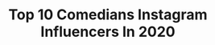 ---
title: Top 10 Comedians Instagram Influencers In 2020
description: >-
  Find top comedians Instagram influencers in 2020. Most popular hashtags: #younesjones #machkeinauge #withgalaxy #hatdaysunday.
platform: Instagram
profiles:
  - username: "mantaskatleris"
    fullname: >-
      Mantas Katleris
    location: "Japan"
    followers: 265192
    engagement: 632
    commentsToLikes: 0.047666
    avatar: "https://scontent-amt2-1.cdninstagram.com/v/t51.2885-19/s320x320/71008266_2458452577574179_7862055892957528064_n.jpg?_nc_ht=scontent-amt2-1.cdninstagram.com&_nc_ohc=FzcRDET8dTIAX8QbWdi&oh=c66826876eed6ff0f5d71d31530aa17a&oe=5EB9F0D4"
    verified: false
    hashtags: "#zmones2019, #vespomaplinklietuva, #gotengagedson, #optibet"
  - username: "daveattell"
    fullname: >-
      Dave Attell
    location: "United States"
    followers: 198847
    engagement: 210
    commentsToLikes: 0.019677
    avatar: "https://scontent-amt2-1.cdninstagram.com/v/t51.2885-19/10727543_592210734224442_1665893889_a.jpg?_nc_ht=scontent-amt2-1.cdninstagram.com&_nc_ohc=KhQhhZtx1pcAX8Hhs0b&oh=2277b55b30de5a4f79fe5c2ea4284831&oe=5EB99995"
    verified: true
    hashtags: "#phoenix, #boston, #alabama, #nashville"
  - username: "xartuuguu"
    fullname: >-
      Tuguldur Baatar
    location: ""
    followers: 79657
    engagement: 138
    commentsToLikes: 0.044507
    avatar: "https://scontent-ams4-1.cdninstagram.com/v/t51.2885-19/s320x320/90937764_1022013551532453_2911039798556753920_n.jpg?_nc_ht=scontent-ams4-1.cdninstagram.com&_nc_ohc=8T8DN8TuMDYAX_M4xu9&oh=e99989df657a9119899476b25bdac8f8&oe=5EB2FCA9"
    verified: false
    hashtags: "#stayhome, #partners, #son, #asound"
  - username: "louieanderson"
    fullname: >-
      Louie Anderson
    location: ""
    followers: 42478
    engagement: 336
    commentsToLikes: 0.031077
    avatar: "https://scontent-ams4-1.cdninstagram.com/v/t51.2885-19/s320x320/60103197_2196523230423730_7815582113431814144_n.jpg?_nc_ht=scontent-ams4-1.cdninstagram.com&_nc_ohc=RRqJfC00MfcAX9vjXcW&oh=90cd6d1d44b1e9953c372ce91a786a35&oe=5EBA504F"
    verified: true
    hashtags: "#friends, #instagramlivechat, #lightsout, #standupcomedy"
  - username: "robbeckettcomic"
    fullname: >-
      Rob Beckett
    location: ""
    followers: 376870
    engagement: 120
    commentsToLikes: 0.044820
    avatar: "https://scontent-ams4-1.cdninstagram.com/v/t51.2885-19/s320x320/40213194_1558906867548452_4110991426983034880_n.jpg?_nc_ht=scontent-ams4-1.cdninstagram.com&_nc_ohc=xFfCruTXP1cAX-LfPVr&oh=40a34598cf3b64e6b5e317deb0853fb7&oe=5EB86638"
    verified: true
    hashtags: "#everydaysthesame"
  - username: "gadieldelorbe"
    fullname: >-
      Gadiel Del Orbe
    location: "United States"
    followers: 169684
    engagement: 519
    commentsToLikes: 0.020313
    avatar: "https://scontent-ams4-1.cdninstagram.com/v/t51.2885-19/s320x320/26070955_1800559190016065_5948659357137764352_n.jpg?_nc_ht=scontent-ams4-1.cdninstagram.com&_nc_ohc=JdjxJDyW2MwAX9Itc4v&oh=b2371a76a2d9ee60ac0c8c726cc6f6e1&oe=5EBC20BB"
    verified: true
    hashtags: "#salsa, #coronavirus, #coronamemes, #convid19"
  - username: "jimjefferies"
    fullname: >-
      Jim Jefferies
    location: ""
    followers: 269428
    engagement: 307
    commentsToLikes: 0.026945
    avatar: "https://scontent-ams4-1.cdninstagram.com/v/t51.2885-19/s320x320/15043408_1013708682074388_1613710657255899136_a.jpg?_nc_ht=scontent-ams4-1.cdninstagram.com&_nc_ohc=_wXx-jdJpaoAX_I89-3&oh=de4394030f9acfc7d975ebb7d204198f&oe=5EBBD607"
    verified: true
    hashtags: "#valentinesday"
  - username: "harikondabolu"
    fullname: >-
      Hari Kondabolu
    location: ""
    followers: 35990
    engagement: 320
    commentsToLikes: 0.024094
    avatar: "https://scontent-cdt1-1.cdninstagram.com/v/t51.2885-19/11330785_463847453787383_1450536877_a.jpg?_nc_ht=scontent-cdt1-1.cdninstagram.com&_nc_ohc=SZMDtypQUFoAX_dvPQ0&oh=4dc640f37ee0e623a1e6b0d851a05d73&oe=5EA30B76"
    verified: true
    hashtags: "#tbt"
  - username: "seannwalsh"
    fullname: >-
      Seann Walsh
    location: ""
    followers: 39552
    engagement: 146
    commentsToLikes: 0.029661
    avatar: "https://scontent-amt2-1.cdninstagram.com/v/t51.2885-19/11370977_1588504508079469_1953773110_a.jpg?_nc_ht=scontent-amt2-1.cdninstagram.com&_nc_ohc=rixPMxlp8kwAX_GXSsJ&oh=d901f47f52ce873e1a44f7605853d20c&oe=5ECCACBD"
    verified: true
    hashtags: ""
  - username: "younes_jones"
    fullname: >-
      Younes Jones
    location: "Germany"
    followers: 548721
    engagement: 771
    commentsToLikes: 0.063510
    avatar: "https://scontent-ams4-1.cdninstagram.com/v/t51.2885-19/s320x320/70984886_385687415660409_2434180957050241024_n.jpg?_nc_ht=scontent-ams4-1.cdninstagram.com&_nc_ohc=QJ8uQQyNdZgAX8e-KlJ&oh=4a227a35e1d91a833f07c698268709e9&oe=5EB468EC"
    verified: false
    hashtags: "#algerien, #youtubewarmal, #anzeige, #mashallah"
---